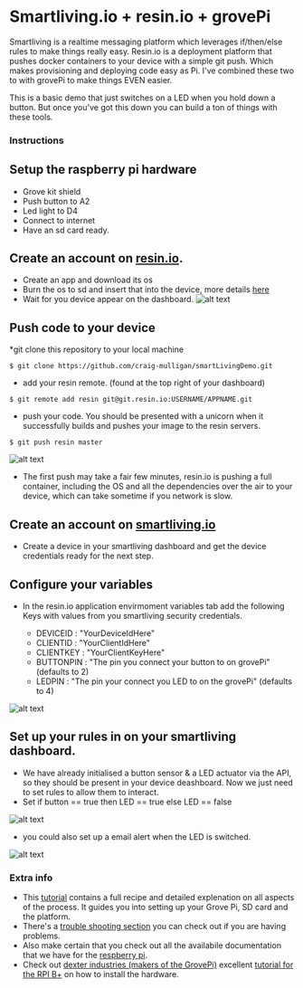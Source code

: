 Smartliving.io + resin.io + grovePi
==========

Smartliving is a realtime messaging platform which leverages if/then/else rules to make things really easy. Resin.io is a deployment platform that pushes docker containers to your device with a simple git push. Which makes provisioning and deploying code easy as Pi. I've combined these two to with grovePi to make things EVEN easier. 

This is a basic demo that just switches on a LED when you hold down a button. But once you've got this down you can build a ton of things with these tools. 

### Instructions

## Setup the raspberry pi hardware
* Grove kit shield
* Push button to A2
* Led light to D4 
* Connect to internet
* Have an sd card ready.

## Create an account on [resin.io](https://resin.io/).
* Create an app and download its os
* Burn the os to sd and insert that into the device, more details [here](http://docs.resin.io/#/pages/installing/gettingStarted.md#burning-the-os-image-onto-the-sd-card)
* Wait for you device appear on the dashboard. 
    ![alt text](http://i.imgur.com/d9qJZ4v.png "resin.io dashboard")
	
## Push code to your device 

*git clone this repository to your local machine

```
$ git clone https://github.com/craig-mulligan/smartLivingDemo.git 
```

* add your resin remote. (found at the top right of your dashboard)

```
$ git remote add resin git@git.resin.io:USERNAME/APPNAME.git
```

* push your code. You should be presented with a unicorn when it successfully builds and pushes your image to the resin servers.
    
```
$ git push resin master
```

![alt text](http://i.imgur.com/oErRyzs.png "resin.io dashboard")
    
* The first push may take a fair few minutes, resin.io is pushing a full container, including the OS and all the dependencies over the air to your device, which can take sometime if you network is slow. 
    
## Create an account on [smartliving.io](http://www.smartliving.io/)

* Create a device in your smartliving dashboard and get the device credentials ready for the next step. 

## Configure your variables
* In the resin.io application envirmoment variables tab add the following Keys with values from you smartliving security credentials. 

    - DEVICEID : "YourDeviceIdHere"
    - CLIENTID : "YourClientIdHere"
    - CLIENTKEY : "YourClientKeyHere"
    - BUTTONPIN : "The pin you connect your button to on grovePi" (defaults to 2)
    - LEDPIN : "The pin your connect you LED to on the grovePi" (defaults to 4)
    
![alt text](http://i.imgur.com/x17hbcY.png "Envars")

## Set up your rules in on your smartliving dashboard. 
* We have already initialised a button sensor & a LED actuator via the API, so they should be present in your device deashboard. Now we just need to set rules to allow them to interact. 
* Set if button == true then LED == true else LED == false

![alt text](http://i.imgur.com/dkLqyo8.png "set rules")

* you could also set up a email alert when the LED is switched. 

![alt text](http://i.imgur.com/Xyo0mLX.png "set rules")

### Extra info

- This [tutorial](http://docs.smartliving.io/Raspberry_Pi/more_info) contains a full recipe and detailed explenation on all aspects of the process. It guides you into setting up your Grove Pi, SD card and the platform. 
- There's a [trouble shooting section](Raspberry_Pi/trouble_shooting) you can check out if you are having problems.
- Also make certain that you check out all the availabile documentation that we have for the [respberry pi](http://docs.smartliving.io/Get_Started/Raspberry_Pi).
- Check out [dexter industries (makers of the GrovePi)](http://www.dexterindustries.com/GrovePi/) excellent [tutorial for the RPI B+](http://www.dexterindustries.com/GrovePi/get-started-with-the-grovepi/raspberry-pi-model-b-grovepi/) on how to install the hardware.  
